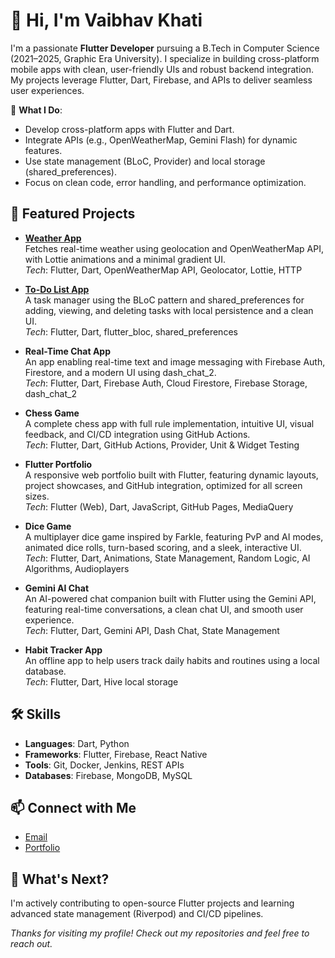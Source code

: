 # 👋 Hi, I'm Vaibhav Khati

I'm a passionate **Flutter Developer** pursuing a B.Tech in Computer Science (2021–2025, Graphic Era University). I specialize in building cross-platform mobile apps with clean, user-friendly UIs and robust backend integration. My projects leverage Flutter, Dart, Firebase, and APIs to deliver seamless user experiences.

🌟 **What I Do**:
- Develop cross-platform apps with Flutter and Dart.
- Integrate APIs (e.g., OpenWeatherMap, Gemini Flash) for dynamic features.
- Use state management (BLoC, Provider) and local storage (shared_preferences).
- Focus on clean code, error handling, and performance optimization.

## 🚀 Featured Projects
- **[Weather App](https://github.com/Vaibhav23rd/api_weather_app)**  
  Fetches real-time weather using geolocation and OpenWeatherMap API, with Lottie animations and a minimal gradient UI.  
  *Tech*: Flutter, Dart, OpenWeatherMap API, Geolocator, Lottie, HTTP

- **[To-Do List App](https://github.com/Vaibhav23rd/bloc_todo_app)**  
  A task manager using the BLoC pattern and shared_preferences for adding, viewing, and deleting tasks with local persistence and a clean UI.  
  *Tech*: Flutter, Dart, flutter_bloc, shared_preferences

- **Real-Time Chat App**  
  An app enabling real-time text and image messaging with Firebase Auth, Firestore, and a modern UI using dash_chat_2.  
  *Tech*: Flutter, Dart, Firebase Auth, Cloud Firestore, Firebase Storage, dash_chat_2

- **Chess Game**  
  A complete chess app with full rule implementation, intuitive UI, visual feedback, and CI/CD integration using GitHub Actions.  
  *Tech*: Flutter, Dart, GitHub Actions, Provider, Unit & Widget Testing

- **Flutter Portfolio**  
  A responsive web portfolio built with Flutter, featuring dynamic layouts, project showcases, and GitHub integration, optimized for all screen sizes.  
  *Tech*: Flutter (Web), Dart, JavaScript, GitHub Pages, MediaQuery

- **Dice Game**  
  A multiplayer dice game inspired by Farkle, featuring PvP and AI modes, animated dice rolls, turn-based scoring, and a sleek, interactive UI.  
  *Tech*: Flutter, Dart, Animations, State Management, Random Logic, AI Algorithms, Audioplayers

- **Gemini AI Chat**  
  An AI-powered chat companion built with Flutter using the Gemini API, featuring real-time conversations, a clean chat UI, and smooth user experience.  
  *Tech*: Flutter, Dart, Gemini API, Dash Chat, State Management

- **Habit Tracker App**  
  An offline app to help users track daily habits and routines using a local database.  
  *Tech*: Flutter, Dart, Hive local storage

## 🛠️ Skills
- **Languages**: Dart, Python
- **Frameworks**: Flutter, Firebase, React Native
- **Tools**: Git, Docker, Jenkins, REST APIs
- **Databases**: Firebase, MongoDB, MySQL

## 📫 Connect with Me
- [Email](mailto:khati23vab@gmail.com)
- [Portfolio](https://vaibhav23rd.github.io/)

## 🌱 What's Next?
I'm actively contributing to open-source Flutter projects and learning advanced state management (Riverpod) and CI/CD pipelines.

*Thanks for visiting my profile! Check out my repositories and feel free to reach out.*
